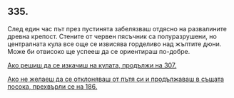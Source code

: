 ## 335.

След един час път през пустинята забелязваш отдясно на
развалините древна крепост. Стените от червен пясъчник са
полуразрушени, но централната кула все още се извисява горделиво
над жълтите дюни. Може би отвисоко ще успееш да се ориентираш
по-добре.

[Ако решиш да се изкачиш на кулата, продължи на 307.](./307)

[Ако не желаеш да се отклоняваш от пътя си и продължаваш в
същата посока, прехвърли се на 186.](./186)
